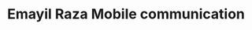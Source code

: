 ---
title: "Emayil Raza Mobile communication"
url: /karachi/emayil-raza-mobile-communication/
shop: mobile phone
---
